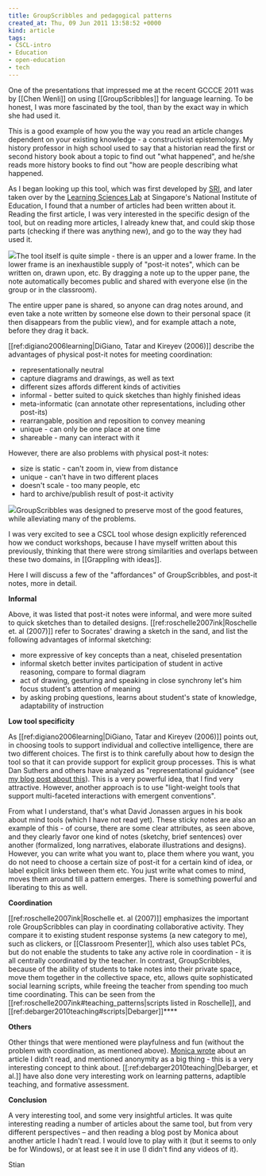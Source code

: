 ```yaml
---
title: GroupScribbles and pedagogical patterns
created_at: Thu, 09 Jun 2011 13:58:52 +0000
kind: article
tags:
- CSCL-intro
- Education
- open-education
- tech
---
```


One of the presentations that impressed me at the recent GCCCE 2011 was
by [[Chen Wenli]] on using [[GroupScribbles]] for language learning. To
be honest, I was more fascinated by the tool, than by the exact way in
which she had used it.

This is a good example of how you the way you read an article changes
dependent on your existing knowledge - a constructivist epistemology. My
history professor in high school used to say that a historian read the
first or second history book about a topic to find out "what happened",
and he/she reads more history books to find out "how are people
describing what happened.

As I began looking up this tool, which was first developed by
[SRI](http://www.sri.com/), and later taken over by the [Learning
Sciences Lab](http://lsl.nie.edu.sg) at Singapore's National Institute
of Education, I found that a number of articles had been written about
it. Reading the first article, I was very interested in the specific
design of the tool, but on reading more articles, I already knew that,
and could skip those parts (checking if there was anything new), and go
to the way they had used it.

![](http://reganmian.net/wiki/_media/skim:chen2009integrating0.png)The
tool itself is quite simple - there is an upper and a lower frame. In
the lower frame is an inexhaustible supply of "post-it notes", which can
be written on, drawn upon, etc. By dragging a note up to the upper pane,
the note automatically becomes public and shared with everyone else (in
the group or in the classroom).

The entire upper pane is shared, so anyone can drag notes around, and
even take a note written by someone else down to their personal space
(it then disappears from the public view), and for example attach a
note, before they drag it back.

[[ref:digiano2006learning|DiGiano, Tatar and Kireyev (2006)]] describe
the advantages of physical post-it notes for meeting coordination:

-   representationally neutral
-   capture diagrams and drawings, as well as text
-   different sizes affords different kinds of activities
-   informal - better suited to quick sketches than highly finished
  ideas
-   meta-informatic (can annotate other representations, including other
  post-its)
-   rearrangable, position and reposition to convey meaning
-   unique - can only be one place at one time
-   shareable - many can interact with it

However, there are also problems with physical post-it notes:

-   size is static - can't zoom in, view from distance
-   unique - can't have in two different places
-   doesn't scale - too many people, etc
-   hard to archive/publish result of post-it activity

![](http://reganmian.net/wiki/_media/ideas:visual010.png)GroupScribbles
was designed to preserve most of the good features, while alleviating
many of the problems.

I was very excited to see a CSCL tool whose design explicitly referenced
how we conduct workshops, because I have myself written about this
previously, thinking that there were strong similarities and overlaps
between these two domains, in [[Grappling with ideas]].

Here I will discuss a few of the "affordances" of GroupScribbles, and
post-it notes, more in detail.

**Informal**

Above, it was listed that post-it notes were informal, and were more
suited to quick sketches than to detailed designs.
[[ref:roschelle2007ink|Roschelle et. al (2007)]] refer to Socrates'
drawing a sketch in the sand, and list the following advantages of
informal sketching:

-   more expressive of key concepts than a neat, chiseled presentation
-   informal sketch better invites participation of student in active
  reasoning, compare to formal diagram
-   act of drawing, gesturing and speaking in close synchrony let's him
  focus student's attention of meaning
-   by asking probing questions, learns about student's state of
  knowledge, adaptability of instruction

**Low tool specificity**

As [[ref:digiano2006learning|DiGiano, Tatar and Kireyev (2006)]] points
out, in choosing tools to support individual and collective
intelligence, there are two different choices. The first is to think
carefully about how to design the tool so that it can provide support
for explicit group processes. This is what Dan Suthers and others have
analyzed as "representational guidance" (see [my blog post about
this](http://reganmian.net/blog/2011/05/26/conceptually-explicit-representations-for-group-learning-and-representational-guidance/)).
This is a very powerful idea, that I find very attractive. However,
another approach is to use "light-weight tools that support
multi-faceted interactions with emergent conventions".

From what I understand, that's what David Jonassen argues in his book
about mind tools (which I have not read yet). These sticky notes are
also an example of this - of course, there are some clear attributes, as
seen above, and they clearly favor one kind of notes (sketchy, brief
sentences) over another (formalized, long narratives, elaborate
illustrations and designs). However, you can write what you want to,
place them where you want, you do not need to choose a certain size of
post-it for a certain kind of idea, or label explicit links between them
etc. You just write what comes to mind, moves them around till a pattern
emerges. There is something powerful and liberating to this as well.

**Coordination**

[[ref:roschelle2007ink|Roschelle et. al (2007)]] emphasizes the
important role GroupScribbles can play in coordinating collaborative
activity. They compare it to existing student response systems (a new
category to me), such as clickers, or [[Classroom Presenter]], which
also uses tablet PCs, but do not enable the students to take any active
role in coordination - it is all centrally coordinated by the teacher.
In contrast, GroupScribbles, because of the ability of students to take
notes into their private space, move them together in the collective
space, etc, allows quite sophisticated social learning scripts, while
freeing the teacher from spending too much time coordinating. This can
be seen from the [[ref:roschelle2007ink\#teaching\_patterns|scripts
listed in Roschelle]], and
[[ref:debarger2010teaching\#scripts|Debarger]]****

**Others**

Other things that were mentioned were playfulness and fun (without the
problem with coordination, as mentioned above). [Monica
wrote](http://reganmian.net/monica/csclintro/groupscribbles-for-quick-and-anonymous-knowledge-building/)
about an article I didn't read, and mentioned anonymity as a big thing -
this is a very interesting concept to think about.
[[:ref:debarger2010teaching|Debarger, et al.]] have also done very
interesting work on learning patterns, adaptible teaching, and formative
assessment.

**Conclusion**

A very interesting tool, and some very insightful articles. It was quite
interesting reading a number of articles about the same tool, but from
very different perspectives – and then reading a blog post by Monica
about another article I hadn't read. I would love to play with it (but
it seems to only be for Windows), or at least see it in use (I didn't
find any videos of it).

Stian

 
